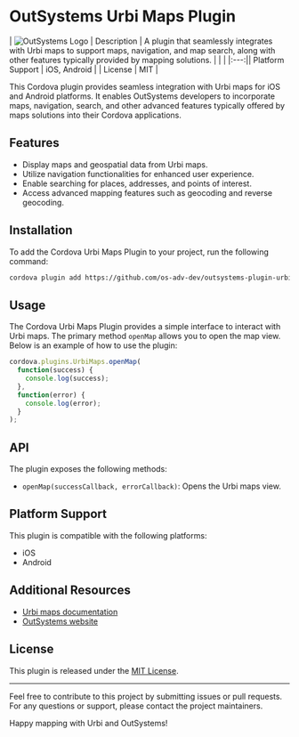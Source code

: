 # OutSystems Urbi Maps Plugin

| ![OutSystems Logo](https://media.trustradius.com/product-logos/yQ/pJ/SN525CFRJHL3-180x180.PNG) | Description | A plugin that seamlessly integrates with Urbi maps to support maps, navigation, and map search, along with other features typically provided by mapping solutions. |
| | 
|:---:|| Platform Support | iOS, Android |
| License | MIT |

This Cordova plugin provides seamless integration with Urbi maps for iOS and Android platforms. It enables OutSystems developers to incorporate maps, navigation, search, and other advanced features typically offered by maps solutions into their Cordova applications.

## Features

- Display maps and geospatial data from Urbi maps.
- Utilize navigation functionalities for enhanced user experience.
- Enable searching for places, addresses, and points of interest.
- Access advanced mapping features such as geocoding and reverse geocoding.

## Installation

To add the Cordova Urbi Maps Plugin to your project, run the following command:

```bash
cordova plugin add https://github.com/os-adv-dev/outsystems-plugin-urbimaps.git
```

## Usage

The Cordova Urbi Maps Plugin provides a simple interface to interact with Urbi maps. The primary method `openMap` allows you to open the map view. Below is an example of how to use the plugin:

```javascript
cordova.plugins.UrbiMaps.openMap(
  function(success) {
    console.log(success);
  },
  function(error) {
    console.log(error);
  }
);
```

## API

The plugin exposes the following methods:

- `openMap(successCallback, errorCallback)`: Opens the Urbi maps view.

## Platform Support

This plugin is compatible with the following platforms:

- iOS
- Android

## Additional Resources

- [Urbi maps documentation](https://urbi.ae/docs)
- [OutSystems website](https://www.outsystems.com/)

## License

This plugin is released under the [MIT License](https://opensource.org/licenses/MIT).

---

Feel free to contribute to this project by submitting issues or pull requests. For any questions or support, please contact the project maintainers.

Happy mapping with Urbi and OutSystems!
